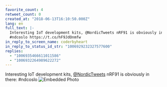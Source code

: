 ```yaml
---
favorite_count: 4
retweet_count: 0
created_at: "2018-06-13T16:10:50.000Z"
lang: en
full_text: |-
  Interesting IoT development kits, @NordicTweets nRF91 is obviously in there:
  #ndcoslo https://t.co/hF9JdOnmfw
in_reply_to_screen_name: coderbyheart
in_reply_to_status_id_str: "1006929232327577600"
replies:
  - "1006935466611011586"
  - "1006932264989622272"
---
```


Interesting IoT development kits,
[@NordicTweets](https://twitter.com/NordicTweets) nRF91 is obviously in there:
#ndcoslo
![Embedded Photo](https://twitter-media-coderbyheart.s3.eu-north-1.amazonaws.com/1006931911539855360-DflXOjvW4AAoK_s.jpg)
